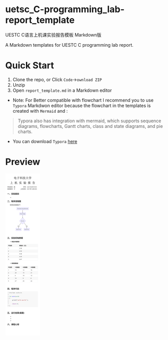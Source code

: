 # uetsc_C-programming_lab-report_template
UESTC C语言上机课实验报告模板 Markdown版

A Markdown templates for UESTC C programming lab report.

# Quick Start
1. Clone the repo, or Click `Code`->`ownload ZIP`
2. Unzip 
3. Open `report_template.md` in a Markdown editor
- Note: For Better compatible with flowchart I recommend you to use `Typora` Markdwon editor because the flowchart in the templates is created with `Mermaid` and :
> Typora also has integration with mermaid, which supports sequence diagrams, flowcharts, Gantt charts, class and state diagrams, and pie charts.

- You can download `Typora` [here](https://www.typora.io/#download)

# Preview
<img src="https://raw.githubusercontent.com/kotlyne/uetsc_C-programming_lab-report_template/main/report_template.png" style="zoom:50%;">
